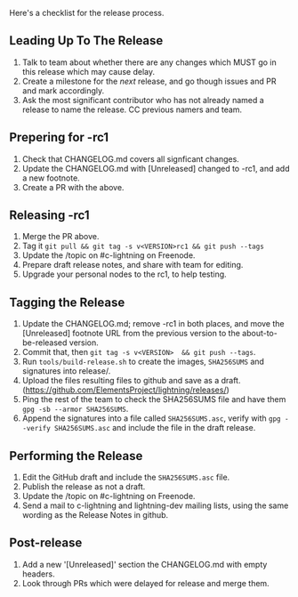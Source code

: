 Here's a checklist for the release process.

## Leading Up To The Release

1. Talk to team about whether there are any changes which MUST go in
   this release which may cause delay.
2. Create a milestone for the *next* release, and go though issues and PR
   and mark accordingly.
3. Ask the most significant contributor who has not already named a
   release to name the release.  CC previous namers and team.

## Prepering for -rc1

1. Check that CHANGELOG.md covers all signficant changes.
2. Update the CHANGELOG.md with [Unreleased] changed to -rc1, and add a new
   footnote.
3. Create a PR with the above.

## Releasing -rc1

1. Merge the PR above.
2. Tag it `git pull && git tag -s v<VERSION>rc1 && git push --tags`
3. Update the /topic on #c-lightning on Freenode.
4. Prepare draft release notes, and share with team for editing.
5. Upgrade your personal nodes to the rc1, to help testing.

## Tagging the Release

1. Update the CHANGELOG.md; remove -rc1 in both places, and move the
   [Unreleased] footnote URL from the previous version to the
   about-to-be-released version.
2. Commit that, then `git tag -s v<VERSION>  && git push --tags`.
3. Run `tools/build-release.sh` to create the images, `SHA256SUMS` and
   signatures into release/.
4. Upload the files resulting files to github and
   save as a draft.
   (https://github.com/ElementsProject/lightning/releases/)
5. Ping the rest of the team to check the SHA256SUMS file and have them
   `gpg -sb --armor SHA256SUMS`.
6. Append the signatures into a file called `SHA256SUMS.asc`, verify
   with `gpg --verify SHA256SUMS.asc` and include the file in the draft
   release.

## Performing the Release

1. Edit the GitHub draft and include the `SHA256SUMS.asc` file.
2. Publish the release as not a draft.
3. Update the /topic on #c-lightning on Freenode.
4. Send a mail to c-lightning and lightning-dev mailing lists, using the
   same wording as the Release Notes in github.

## Post-release

1. Add a new '[Unreleased]' section the CHANGELOG.md with empty headers.
2. Look through PRs which were delayed for release and merge them.
